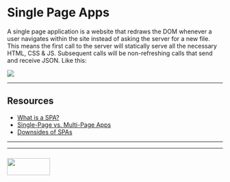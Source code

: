 # Single Page Apps

A single page application is a website that redraws the DOM whenever a user navigates within the site instead of asking the server for a new file.  This means the first call to the server will statically serve all the necessary HTML, CSS & JS. Subsequent calls will be non-refreshing calls that send and receive JSON.  Like this:

![](https://i-msdn.sec.s-msft.com/dynimg/IC690875.png)

___ 

## Resources


* [What is a SPA?](https://www.youtube.com/watch?v=xfGciVdbktI)
* [Single-Page vs. Multi-Page Apps](https://medium.com/@NeotericEU/single-page-application-vs-multiple-page-application-2591588efe58)
* [Downsides of SPAs](https://adamsilver.io/articles/the-disadvantages-of-single-page-applications/)

___
___
### <a href="http://elewa.education/blog" target="_blank"><img src="https://user-images.githubusercontent.com/18554853/34921062-506450ae-f97d-11e7-875f-6feeb26ad72d.png" width="100" height="40"/></a>